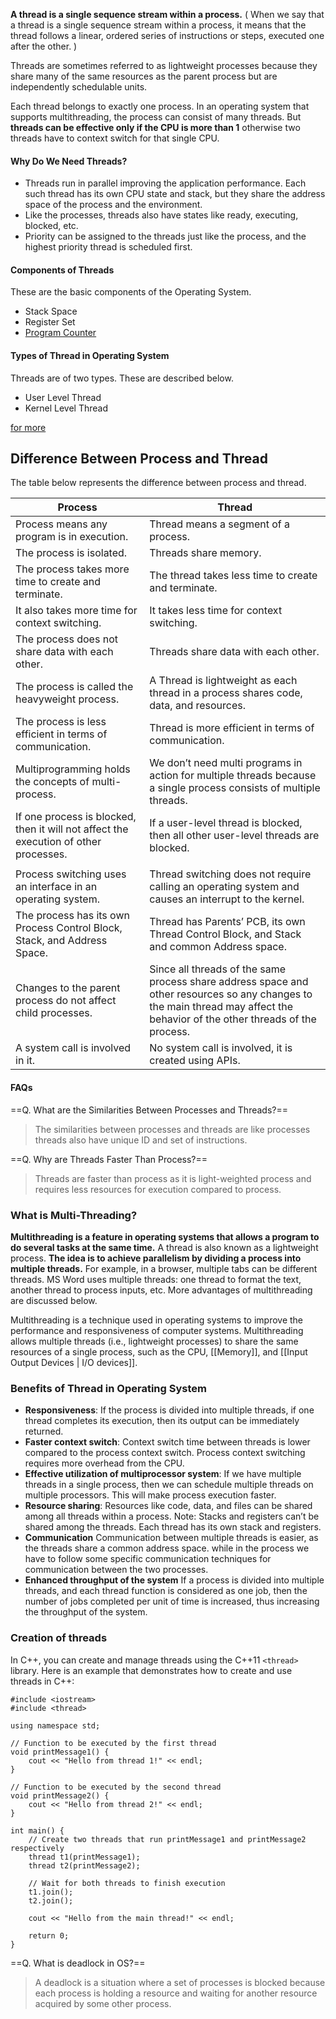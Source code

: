 **A thread is a single sequence stream within a process.** 
( When we say that a thread is a single sequence stream within a process, it means that the thread follows a linear, ordered series of instructions or steps, executed one after the other. )

Threads are sometimes referred to as lightweight processes because they share many of the same resources as the parent process but are independently schedulable units.

Each thread belongs to exactly one process. In an operating system that supports multithreading, the process can consist of many threads. But **threads can be effective only if the CPU is more than 1** otherwise two threads have to context switch for that single CPU.

#### Why Do We Need Threads?
- Threads run in parallel improving the application performance. Each such thread has its own CPU state and stack, but they share the address space of the process and the environment.
- Like the processes, threads also have states like ready, executing, blocked, etc.
- Priority can be assigned to the threads just like the process, and the highest priority thread is scheduled first.


#### Components of Threads

These are the basic components of the Operating System.
- Stack Space
- Register Set
- [Program Counter](https://www.geeksforgeeks.org/what-is-program-counter/)


#### Types of Thread in Operating System

Threads are of two types. These are described below.
- User Level Thread 
- Kernel Level Thread

[for more](https://www.geeksforgeeks.org/thread-in-operating-system/?ref=lbp#:~:text=Types%20of%20Thread%20in%20Operating%20System)



## Difference Between Process and Thread

The table below represents the difference between process and thread.

| Process                                                                              | Thread                                                                                                                                                                       |
| ------------------------------------------------------------------------------------ | ---------------------------------------------------------------------------------------------------------------------------------------------------------------------------- |
| Process means any program is in execution.                                           | Thread means a segment of a process.                                                                                                                                         |
| The process is isolated.                                                             | Threads share memory.                                                                                                                                                        |
| The process takes more time to create and terminate.                                 | The thread takes less time to create and terminate.                                                                                                                          |
| It also takes more time for context switching.                                       | It takes less time for context switching.                                                                                                                                    |
| The process does not share data with each other.                                     | Threads share data with each other.                                                                                                                                          |
| The process is called the heavyweight process.                                       | A Thread is lightweight as each thread in a process shares code, data, and resources.                                                                                        |
| The process is less efficient in terms of communication.                             | Thread is more efficient in terms of communication.                                                                                                                          |
| Multiprogramming holds the concepts of multi-process.                                | We don’t need multi programs in action for multiple threads because a single process consists of multiple threads.                                                           |
| If one process is blocked, then it will not affect the execution of other processes. | If a user-level thread is blocked, then all other user-level threads are blocked.                                                                                            |
|                                                                                      |                                                                                                                                                                              |
| Process switching uses an interface in an operating system.                          | Thread switching does not require calling an operating system and causes an interrupt to the kernel.                                                                         |
| The process has its own Process Control Block, Stack, and Address Space.             | Thread has Parents’ PCB, its own Thread Control Block, and Stack and common Address space.                                                                                   |
| Changes to the parent process do not affect child processes.                         | Since all threads of the same process share address space and other resources so any changes to the main thread may affect the behavior of the other threads of the process. |
| A system call is involved in it.                                                     | No system call is involved, it is created using APIs.                                                                                                                        |


#### FAQs

==Q. What are the Similarities Between Processes and Threads?==
> The similarities between processes and threads are like processes threads also have unique ID and set of instructions.

==Q. Why are Threads Faster Than Process?==
> Threads are faster than process as it is light-weighted process and requires less resources for execution compared to process.



### What is Multi-Threading?

**Multithreading is a feature in operating systems that allows a program to do several tasks at the same time.**
A thread is also known as a lightweight process. **The idea is to achieve parallelism by dividing a process into multiple threads.** 
For example, in a browser, multiple tabs can be different threads. MS Word uses multiple threads: one thread to format the text, another thread to process inputs, etc. More advantages of multithreading are discussed below.

Multithreading is a technique used in operating systems to improve the performance and responsiveness of computer systems. Multithreading allows multiple threads (i.e., lightweight processes) to share the same resources of a single process, such as the CPU, [[Memory]], and [[Input Output Devices | I/O devices]].



### Benefits of Thread in Operating System

- **Responsiveness**: If the process is divided into multiple threads, if one thread completes its execution, then its output can be immediately returned.
- **Faster context switch**: Context switch time between threads is lower compared to the process context switch. Process context switching requires more overhead from the CPU. 
- **Effective utilization of multiprocessor system**: If we have multiple threads in a single process, then we can schedule multiple threads on multiple processors. This will make process execution faster. 
- **Resource sharing**: Resources like code, data, and files can be shared among all threads within a process. Note: Stacks and registers can’t be shared among the threads. Each thread has its own stack and registers. 
- **Communication** Communication between multiple threads is easier, as the threads share a common address space. while in the process we have to follow some specific communication techniques for communication between the two processes. 
- **Enhanced throughput of the system** If a process is divided into multiple threads, and each thread function is considered as one job, then the number of jobs completed per unit of time is increased, thus increasing the throughput of the system.


### Creation of threads
In C++, you can create and manage threads using the C++11 `<thread>` library. Here is an example that demonstrates how to create and use threads in C++:

```
#include <iostream>
#include <thread>

using namespace std;

// Function to be executed by the first thread
void printMessage1() {
    cout << "Hello from thread 1!" << endl;
}

// Function to be executed by the second thread
void printMessage2() {
    cout << "Hello from thread 2!" << endl;
}

int main() {
    // Create two threads that run printMessage1 and printMessage2 respectively
    thread t1(printMessage1);
    thread t2(printMessage2);

    // Wait for both threads to finish execution
    t1.join();
    t2.join();

    cout << "Hello from the main thread!" << endl;

    return 0;
}

```


==Q. What is deadlock in OS?==
> A deadlock is a situation where a set of processes is blocked because each process is holding a resource and waiting for another resource acquired by some other process.


